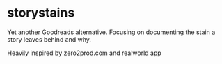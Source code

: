 # storystains

Yet another Goodreads alternative. Focusing on documenting the stain a story leaves behind and why.

Heavily inspired by zero2prod.com and realworld app
